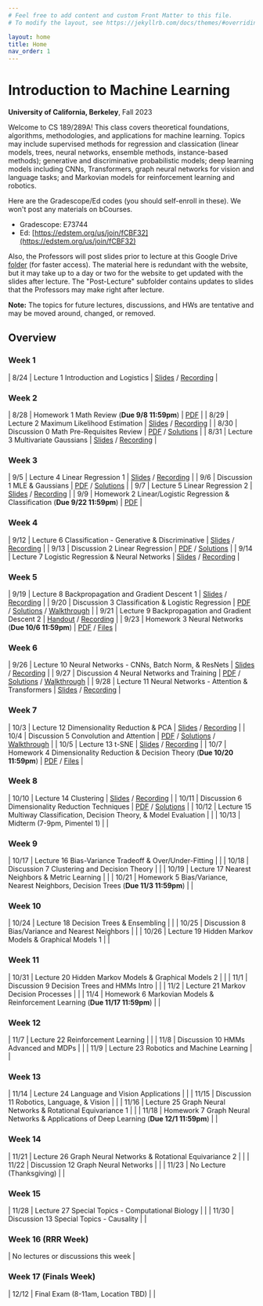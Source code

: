 ```yaml
---
# Feel free to add content and custom Front Matter to this file.
# To modify the layout, see https://jekyllrb.com/docs/themes/#overriding-theme-defaults

layout: home
title: Home
nav_order: 1
---
```


<style type="text/css">
    .label {
        margin-left: 0!important;
    }

    td:first-child {
        min-width: 0;
        width: 4rem;
    }
</style>

# Introduction to Machine Learning

**University of California, Berkeley**, Fall 2023

Welcome to CS 189/289A! This class covers theoretical foundations, algorithms, methodologies, and applications for machine learning. Topics may include supervised methods for regression and classication (linear models, trees, neural networks, ensemble methods, instance-based methods); generative and discriminative probabilistic models; deep learning models including CNNs, Transformers, graph neural networks for vision and language tasks; and Markovian models for reinforcement learning and robotics.

Here are the Gradescope/Ed codes (you should self-enroll in these). We won't post any materials on bCourses.
- Gradescope: E73744
- Ed: [https://edstem.org/us/join/fCBF32](https://edstem.org/us/join/fCBF32)

Also, the Professors will post slides prior to lecture at this Google Drive [folder](https://drive.google.com/drive/u/0/folders/1eZplfXbQytcvNTK2ssLYinYSF4rJ1eWI) (for faster access). The material here is redundant with the website, but it may take up to a day or two for the website to get updated with the slides after lecture. The "Post-Lecture" subfolder contains updates to slides that the Professors may make right after lecture.

**Note:** The topics for future lectures, discussions, and HWs are tentative and may be moved around, changed, or removed.

## Overview

### Week 1

|  8/24 | <span class="label">Lecture 1</span> Introduction and Logistics  | [Slides](docs/lec1.pdf) / [Recording](https://drive.google.com/file/d/17vOI3LiRlutst2MDqfVh_FArlM19yoaM/view?usp=drive_link) |

### Week 2

|  8/28 | <span class="label label-yellow">Homework 1</span> Math Review (**Due 9/8 11:59pm**)  | [PDF](docs/hw1.pdf)  |
|  8/29 | <span class="label">Lecture 2</span> Maximum Likelihood Estimation  | [Slides](docs/lec2.pdf) / [Recording](https://drive.google.com/file/d/1GYlD4z8uGlLyyMUn2H093K6PQXDDLoOE/view?usp=drive_link) |
|  8/30 | <span class="label label-green">Discussion 0</span> Math Pre-Requisites Review  | [PDF](docs/dis0.pdf) / [Solutions](docs/dis0_sol.pdf)  |
|  8/31 | <span class="label">Lecture 3</span> Multivariate Gaussians  | [Slides](docs/lec3.pdf) / [Recording](https://drive.google.com/file/d/10EbN8y9B6n0tkSMq4dkF1yy_eIA-euvL/view?usp=drive_link) |

### Week 3

|  9/5 | <span class="label">Lecture 4</span> Linear Regression 1  | [Slides](docs/lec4.pdf) / [Recording](https://drive.google.com/file/d/1rdCmjMm5Ebctk0wWYAbLpiwGlPmB6Bbo/view?usp=drive_link) |
|  9/6 | <span class="label label-green">Discussion 1</span> MLE & Gaussians  | [PDF](docs/dis1.pdf) / [Solutions](docs/dis1_sol.pdf)  |
|  9/7 | <span class="label">Lecture 5</span> Linear Regression 2  | [Slides](docs/lec5.pdf) / [Recording](https://drive.google.com/file/d/1NgMaqYB6-UgCXY-hS8eVSyCXFCRBGtMx/view?usp=drive_link) |
|  9/9 | <span class="label label-yellow">Homework 2</span> Linear/Logistic Regression & Classification (**Due 9/22 11:59pm**)  | [PDF](docs/hw2.pdf) |

### Week 4

|  9/12 | <span class="label">Lecture 6</span> Classification - Generative & Discriminative  | [Slides](docs/lec6.pdf) / [Recording](https://drive.google.com/file/d/1gQWIiTXpdy3NnJ7O4QLcHlxxFzU__tEZ/view?usp=drive_link) |
|  9/13 | <span class="label label-green">Discussion 2</span> Linear Regression  | [PDF](docs/dis2.pdf) / [Solutions](docs/dis2_sol.pdf) |
|  9/14 | <span class="label">Lecture 7</span> Logistic Regression & Neural Networks  | [Slides](docs/lec7.pdf) / [Recording](https://drive.google.com/file/d/1TL2TWg4JQRXhEAaYKwp6PrMF0hIpe3n3/view?usp=drive_link) |

### Week 5

|  9/19 | <span class="label">Lecture 8</span> Backpropagation and Gradient Descent 1  | [Slides](docs/lec8.pdf) / [Recording](https://drive.google.com/file/d/1sT6bAbzoQ9srI3vuTSDXczFpsEjfGhf4/view?usp=drive_link) |
|  9/20 | <span class="label label-green">Discussion 3</span> Classification & Logistic Regression  | [PDF](docs/dis3.pdf) / [Solutions](docs/dis3_sol.pdf) / [Walkthrough](https://drive.google.com/file/d/1HJ5wUWDDbewZFB09vSj3qkY4GmsW8zRO/view?usp=share_link) |
|  9/21 | <span class="label">Lecture 9</span> Backpropagation and Gradient Descent 2  | [Handout](docs/lec9.pdf) / [Recording](https://drive.google.com/file/d/1omrhDd-wi2cYAvImr7lYJG0AOB9MGqTS/view?usp=drive_link) |
|  9/23 | <span class="label label-yellow">Homework 3</span> Neural Networks (**Due 10/6 11:59pm**)  | [PDF](docs/hw3.pdf) / [Files](https://drive.google.com/file/d/1GWEzMWkNszGOG1oKJOVgWI87hMeNQCHY/view?usp=sharing) |

### Week 6

|  9/26 | <span class="label">Lecture 10</span> Neural Networks - CNNs, Batch Norm, & ResNets  | [Slides](docs/lec10.pdf) / [Recording](https://drive.google.com/file/d/1FORFqiwPvRe6gfbk2WQzCLMVBsGnUZLj/view?usp=drive_link) |
|  9/27 | <span class="label label-green">Discussion 4</span> Neural Networks and Training  | [PDF](docs/dis4.pdf) / [Solutions](docs/dis4_sol.pdf) / [Walkthrough](https://drive.google.com/file/d/16yz9ACJT4p373jNBOjGjvzT5fISARvij/view) |
|  9/28 | <span class="label">Lecture 11</span> Neural Networks - Attention & Transformers  | [Slides](docs/lec11.pdf) / [Recording](https://drive.google.com/file/d/1jhCDH6i9Ve-XSQNiF5vFpnlow0ieeB4V/view?usp=drive_link) |

### Week 7

|  10/3 | <span class="label">Lecture 12</span> Dimensionality Reduction & PCA  | [Slides](docs/lec12.pdf) / [Recording](https://drive.google.com/file/d/1p4-pCnWqqxabEEN_ViOwx5jpyiu1F26D/view?usp=drive_link) |
|  10/4 | <span class="label label-green">Discussion 5</span> Convolution and Attention  | [PDF](docs/dis5.pdf) / [Solutions](docs/dis5_sol.pdf) / [Walkthrough](https://drive.google.com/file/d/1xoZjEZRNOQp_R5Yf6Dg2VJhf_RPCIWkR/view) |
|  10/5 | <span class="label">Lecture 13</span> t-SNE  | [Slides](docs/lec13.pdf) / [Recording](https://drive.google.com/file/d/135K6w4zY8mNRLNN70xFr2IeYmhtPneqp/view?usp=drive_link) |
|  10/7 | <span class="label label-yellow">Homework 4</span> Dimensionality Reduction & Decision Theory (**Due 10/20 11:59pm**)  | [PDF](docs/hw4.pdf) / [Files](https://drive.google.com/file/d/1fuGXhyK8s3ewtdL-cvohxiliPDEVNbbk/view) |

### Week 8

|  10/10 | <span class="label">Lecture 14</span> Clustering  | [Slides](docs/lec14.pdf) / [Recording](https://drive.google.com/file/d/1Cb4OpSgClxXIGAp0vOpAxrm3U5DgH-tR/view?usp=drive_link) |
|  10/11 | <span class="label label-green">Discussion 6</span> Dimensionality Reduction Techniques  | [PDF](docs/dis6.pdf) / [Solutions](docs/dis6_sol.pdf) |
|  10/12 | <span class="label">Lecture 15</span> Multiway Classification, Decision Theory, & Model Evaluation  |  |
|  10/13 | <span class="label label-red">Midterm</span> (7-9pm, Pimentel 1)  |  |

### Week 9

|  10/17 | <span class="label">Lecture 16</span> Bias-Variance Tradeoff & Over/Under-Fitting  |  |
|  10/18 | <span class="label label-green">Discussion 7</span> Clustering and Decision Theory  |  |
|  10/19 | <span class="label">Lecture 17</span> Nearest Neighbors & Metric Learning  |  |
|  10/21 | <span class="label label-yellow">Homework 5</span> Bias/Variance, Nearest Neighbors, Decision Trees (**Due 11/3 11:59pm**)  |  |

### Week 10

|  10/24 | <span class="label">Lecture 18</span> Decision Trees & Ensembling  |  |
|  10/25 | <span class="label label-green">Discussion 8</span> Bias/Variance and Nearest Neighbors  |  |
|  10/26 | <span class="label">Lecture 19</span> Hidden Markov Models & Graphical Models 1  |  |

### Week 11

|  10/31 | <span class="label">Lecture 20</span> Hidden Markov Models & Graphical Models 2  |  |
|  11/1 | <span class="label label-green">Discussion 9</span> Decision Trees and HMMs Intro  |  |
|  11/2 | <span class="label">Lecture 21</span> Markov Decision Processes  |  |
|  11/4 | <span class="label label-yellow">Homework 6</span> Markovian Models & Reinforcement Learning (**Due 11/17 11:59pm**)  |  |

### Week 12

|  11/7 | <span class="label">Lecture 22</span> Reinforcement Learning  |  |
|  11/8 | <span class="label label-green">Discussion 10</span> HMMs Advanced and MDPs  |  |
|  11/9 | <span class="label">Lecture 23</span> Robotics and Machine Learning  |  |

### Week 13

|  11/14 | <span class="label">Lecture 24</span> Language and Vision Applications  |  |
|  11/15 | <span class="label label-green">Discussion 11</span> Robotics, Language, & Vision  |  |
|  11/16 | <span class="label">Lecture 25</span> Graph Neural Networks & Rotational Equivariance 1  |  |
|  11/18 | <span class="label label-yellow">Homework 7</span> Graph Neural Networks & Applications of Deep Learning (**Due 12/1 11:59pm**)  |  |

### Week 14

|  11/21 | <span class="label">Lecture 26</span> Graph Neural Networks & Rotational Equivariance 2   |  |
|  11/22 | <span class="label label-green">Discussion 12</span> Graph Neural Networks  |  |
|  11/23 | No Lecture (Thanksgiving)  |  |

### Week 15

|  11/28 | <span class="label">Lecture 27</span> Special Topics - Computational Biology  |  |
|  11/30 | <span class="label label-green">Discussion 13</span> Special Topics - Causality  |  |

### Week 16 (RRR Week)

|  No lectures or discussions this week  |

### Week 17 (Finals Week)

|  12/12 | <span class="label label-red">Final Exam</span> (8-11am, Location TBD) |  |
